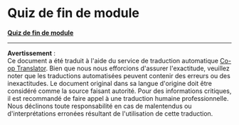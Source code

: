 <!--
CO_OP_TRANSLATOR_METADATA:
{
  "original_hash": "12e1d8aa3f652447ab18ca5d7bb7c72e",
  "translation_date": "2025-09-03T18:48:03+00:00",
  "source_file": "7.3 End of module quiz.md",
  "language_code": "fr"
}
-->
# Quiz de fin de module

[**Quiz de fin de module**](https://forms.office.com/r/JGivLEVjkX)

---

**Avertissement** :  
Ce document a été traduit à l'aide du service de traduction automatique [Co-op Translator](https://github.com/Azure/co-op-translator). Bien que nous nous efforcions d'assurer l'exactitude, veuillez noter que les traductions automatisées peuvent contenir des erreurs ou des inexactitudes. Le document original dans sa langue d'origine doit être considéré comme la source faisant autorité. Pour des informations critiques, il est recommandé de faire appel à une traduction humaine professionnelle. Nous déclinons toute responsabilité en cas de malentendus ou d'interprétations erronées résultant de l'utilisation de cette traduction.